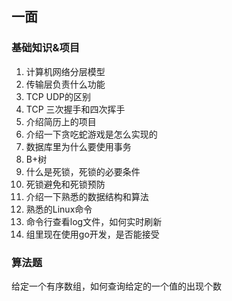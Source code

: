 ## 一面

### 基础知识&项目

1. 计算机网络分层模型
2. 传输层负责什么功能
3. TCP UDP的区别
4. TCP 三次握手和四次挥手
5. 介绍简历上的项目
6. 介绍一下贪吃蛇游戏是怎么实现的
7. 数据库里为什么要使用事务
8. B+树
9. 什么是死锁，死锁的必要条件
10. 死锁避免和死锁预防
11. 介绍一下熟悉的数据结构和算法
12. 熟悉的Linux命令
13. 命令行查看log文件，如何实时刷新
14. 组里现在使用go开发，是否能接受

### 算法题

给定一个有序数组，如何查询给定的一个值的出现个数